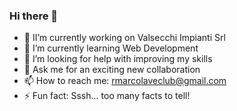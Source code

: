 ### Hi there 👋

- 🔭 II’m currently working on Valsecchi Impianti Srl
- 🌱 I’m currently learning Web Development
- 🤔 I’m looking for help with improving my skills
- 💬 Ask me for an exciting new collaboration 
- 📫 How to reach me: rmarcolaveclub@gmail.com
- ⚡ Fun fact: Sssh... too many facts to tell!
